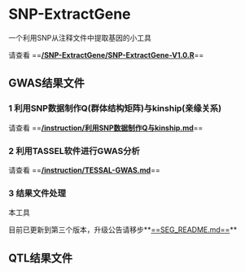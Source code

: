 # SNP-ExtractGene
一个利用SNP从注释文件中提取基因的小工具

请查看 ==<u>**/SNP-ExtractGene/SNP-ExtractGene-V1.0.R**</u>==

## GWAS结果文件

### 1 利用SNP数据制作Q(群体结构矩阵)与kinship(亲缘关系)

请查看 ==<u>**/instruction/利用SNP数据制作Q与kinship.md**</u>==

### 2 利用TASSEL软件进行GWAS分析

请查看 ==<u>**/instruction/TESSAL-GWAS.md**</u>==

### 3 结果文件处理

本工具

目前已更新到第三个版本，升级公告请移步**<u>==SEG_README.md==</u>**

## QTL结果文件





